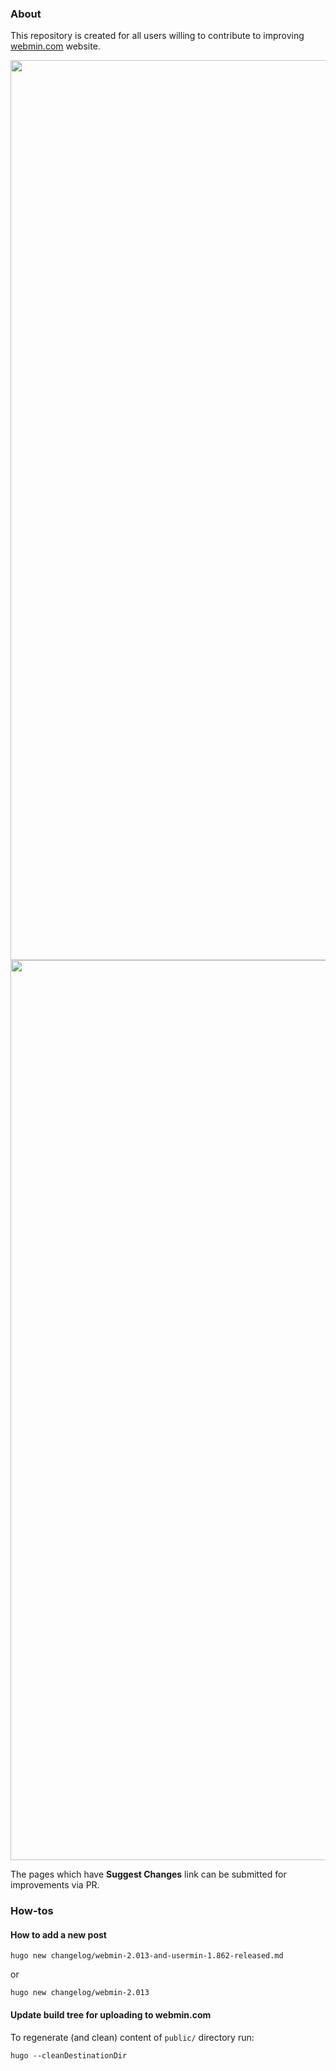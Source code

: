 ### About 
This repository is created for all users willing to contribute to improving [webmin.com](https://webmin.com) website.

<p align="center">
  <img width="1440" alt="webmin.com screenshot" src="https://github-production-user-asset-6210df.s3.amazonaws.com/4426533/265803170-b7e80d05-7203-4275-b639-5218b7df7959.png#gh-light-mode-only">
  <img width="1440" alt="webmin.com screenshot" src="https://github-production-user-asset-6210df.s3.amazonaws.com/4426533/265803044-72466644-ae1e-414a-aca1-d04219af5097.png#gh-dark-mode-only">
</p>

The pages which have **Suggest Changes** link can be submitted for improvements via PR.


### How-tos

#### How to add a new post

```
hugo new changelog/webmin-2.013-and-usermin-1.862-released.md
```

or

```
hugo new changelog/webmin-2.013
```

#### Update build tree for uploading to webmin.com
To regenerate (and clean) content of `public/` directory run:

```
hugo --cleanDestinationDir
```
